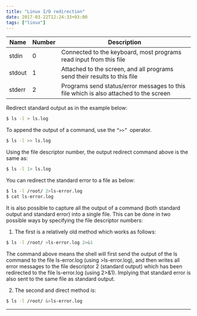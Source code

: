 ```yaml
---
title: "Linux I/O redirection"
date: 2017-03-22T12:24:33+03:00
tags: ["linux"]
---
```


|Name|Number|Description|
|-----|-----|-----|
|stdin|0|Connected to the keyboard, most programs read input from this file|
|stdout|1|Attached to the screen, and all programs send their results to this file|
|stderr|2|Programs send status/error messages to this file which is also attached to the screen|

Redirect standard output as in the example below:

```bash
$ ls -l > ls.log
```

To append the output of a command, use the `“>>” `operator.

```bash
$ ls -l >> ls.log
```

Using the file descriptor number, the output redirect command above is the same as:

```bash
$ ls -l 1> ls.log
```

You can redirect the standard error to a file as below:

```bash
$ ls -l /root/ 2>ls-error.log
$ cat ls-error.log
```

It is also possible to capture all the output of a command (both standard output and standard error) into a single file. This can be done in two possible ways by specifying the file descriptor numbers:

1. The first is a relatively old method which works as follows:
```bash
$ ls -l /root/ >ls-error.log 2>&1
```
The command above means the shell will first send the output of the ls command to the file ls-error.log (using >ls-error.log), and then writes all error messages to the file descriptor 2 (standard output) which has been redirected to the file ls-error.log (using 2>&1). Implying that standard error is also sent to the same file as standard output.

2. The second and direct method is:

```bash
$ ls -l /root/ &>ls-error.log
```

---
